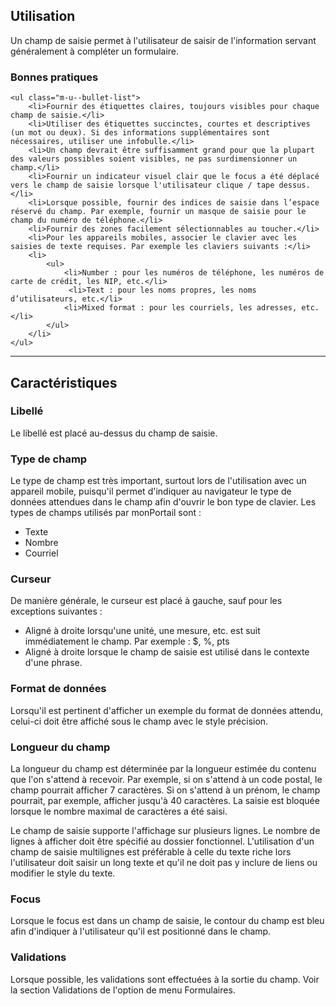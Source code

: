 ## Utilisation
Un champ de saisie permet à l'utilisateur de saisir de l'information servant généralement à compléter un formulaire.

### Bonnes pratiques

    <ul class="m-u--bullet-list">
        <li>Fournir des étiquettes claires, toujours visibles pour chaque champ de saisie.</li>
        <li>Utiliser des étiquettes succinctes, courtes et descriptives (un mot ou deux). Si des informations supplémentaires sont nécessaires, utiliser une infobulle.</li>
        <li>Un champ devrait être suffisamment grand pour que la plupart des valeurs possibles soient visibles, ne pas surdimensionner un champ.</li>
        <li>Fournir un indicateur visuel clair que le focus a été déplacé vers le champ de saisie lorsque l'utilisateur clique / tape dessus.</li>
        <li>Lorsque possible, fournir des indices de saisie dans l’espace réservé du champ. Par exemple, fournir un masque de saisie pour le champ du numéro de téléphone.</li>
        <li>Fournir des zones facilement sélectionnables au toucher.</li>
        <li>Pour les appareils mobiles, associer le clavier avec les saisies de texte requises. Par exemple les claviers suivants :</li>
        <li>
            <ul>
                <li>Number : pour les numéros de téléphone, les numéros de carte de crédit, les NIP, etc.</li>
                 <li>Text : pour les noms propres, les noms d’utilisateurs, etc.</li>
                <li>Mixed format : pour les courriels, les adresses, etc.</li>
            </ul>
        </li>
    </ul>

---
## Caractéristiques
### Libellé
Le libellé est placé au-dessus du champ de saisie.

### Type de champ
Le type de champ est très important, surtout lors de l'utilisation avec un appareil mobile, puisqu'il permet d'indiquer au navigateur le type de données attendues dans le champ afin d'ouvrir le bon type de clavier. Les types de champs utilisés par monPortail sont :
* Texte
* Nombre
* Courriel

### Curseur
De manière générale, le curseur est placé à gauche, sauf pour les exceptions suivantes :
* Aligné à droite lorsqu'une unité, une mesure, etc. est suit immédiatement le champ. Par exemple : $, %, pts
* Aligné à droite lorsque le champ de saisie est utilisé dans le contexte d'une phrase.

### Format de données
Lorsqu'il est pertinent d'afficher un exemple du format de données attendu, celui-ci doit être affiché sous le champ avec le style précision.

### Longueur du champ
La longueur du champ est déterminée par la longueur estimée du contenu que l'on s'attend à recevoir. Par exemple, si on s'attend à un code postal, le champ pourrait afficher 7 caractères. Si on s'attend à un prénom, le champ pourrait, par exemple, afficher jusqu'à 40 caractères. La saisie est bloquée lorsque le nombre maximal de caractères a été saisi.

Le champ de saisie supporte l'affichage sur plusieurs lignes. Le nombre de lignes à afficher doit être spécifié au dossier fonctionnel. L'utilisation d'un champ de saisie multilignes est préférable à celle du texte riche lors l'utilisateur doit saisir un long texte et qu'il ne doit pas y inclure de liens ou modifier le style du texte.

### Focus
Lorsque le focus est dans un champ de saisie, le contour du champ est bleu afin d'indiquer à l'utilisateur qu'il est positionné dans le champ.

### Validations
Lorsque possible, les validations sont effectuées à la sortie du champ. Voir la section Validations de l'option de menu Formulaires.
